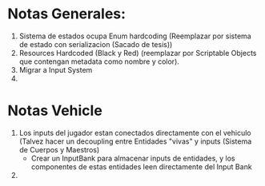 # Notas Generales:
1. Sistema de estados ocupa Enum hardcoding (Reemplazar por sistema de estado con serializacion (Sacado de tesis))
2. Resources Hardcoded (Black y Red) (reemplazar por Scriptable Objects que contengan metadata como nombre y color).
3. Migrar a Input System
4. 
# Notas Vehicle
1. Los inputs del jugador estan conectados directamente con el vehiculo (Talvez hacer un decoupling entre Entidades "vivas" y inputs (Sistema de Cuerpos y Maestros)
	* Crear un InputBank para almacenar inputs de entidades, y los componentes de estas entidades leen directamente del Input Bank
2. 